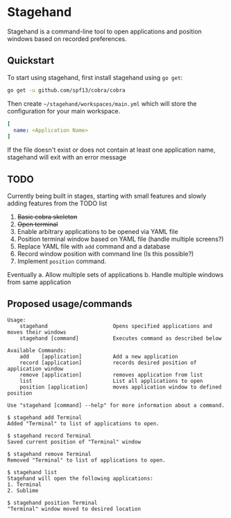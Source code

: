 # Stagehand

Stagehand is a command-line tool to open applications and position windows based on recorded preferences.

## Quickstart

To start using stagehand, first install stagehand using `go get`:

```bash
go get -u github.com/spf13/cobra/cobra
```

Then create `~/stagehand/workspaces/main.yml` which will store the configuration for your main workspace.

```yaml
[
  name: <Application Name>
]
```

If the file doesn't exist or does not contain at least one application name, stagehand will exit with an error message

## TODO
Currently being built in stages, starting with small features and slowly adding features from the TODO list

1. ~~Basic cobra skeleton~~
2. ~~Open terminal~~
3. Enable arbitrary applications to be opened via YAML file
4. Position terminal window based on YAML file (handle multiple screens?)
5. Replace YAML file with `add` command and a database
6. Record window position with command line (Is this possible?)
7. Implement `position` command.

Eventually
a. Allow multiple sets of applications
b. Handle multiple windows from same application

## Proposed usage/commands
```
Usage:
    stagehand                     Opens specified applications and moves their windows
    stagehand [command]           Executes command as described below

Available Commands:
    add    [application]          Add a new application
    record [application]          records desired position of application window
    remove [application]          removes application from list
    list                          List all applications to open
    position [application]        moves application window to defined position

Use "stagehand [command] --help" for more information about a command.

$ stagehand add Terminal
Added "Terminal" to list of applications to open.

$ stagehand record Terminal
Saved current position of "Terminal" window

$ stagehand remove Terminal
Removed "Terminal" to list of applications to open.

$ stagehand list
Stagehand will open the following applications:
1. Terminal
2. Sublime

$ stagehand position Terminal
"Terminal" window moved to desired location
```
